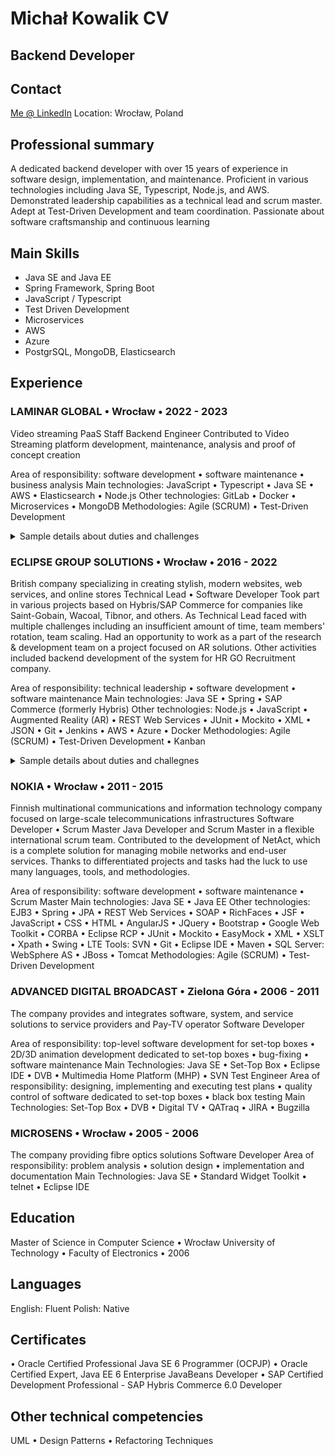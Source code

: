 # Michał Kowalik CV
## Backend Developer
## Contact
[Me @ LinkedIn](https://www.linkedin.com/in/michalkowalik/)
Location: Wrocław, Poland

## Professional summary
A dedicated backend developer with over 15 years of experience in software design, implementation, and maintenance. Proficient in various technologies including Java SE, Typescript, Node.js, and AWS. Demonstrated leadership capabilities as a technical lead and scrum master. Adept at Test-Driven Development and team coordination. Passionate about software craftsmanship and continuous learning

## Main Skills
- Java SE and Java EE
- Spring Framework, Spring Boot
- JavaScript / Typescript
- Test Driven Development
- Microservices
- AWS
- Azure
- PostgrSQL, MongoDB, Elasticsearch

## Experience
### LAMINAR GLOBAL • Wrocław • 2022 - 2023
Video streaming PaaS
Staff Backend Engineer
Contributed to Video Streaming platform development, maintenance, analysis and proof of concept creation

Area of responsibility: 	software development • software maintenance • business analysis
Main technologies: 	JavaScript • Typescript • Java SE • AWS • Elasticsearch • Node.js
Other technologies: 	GitLab • Docker • Microservices • MongoDB
Methodologies: 	Agile (SCRUM) • Test-Driven Development
<details>
  <summary>Sample details about duties and challenges</summary>
  - Developed and maintained search-related features without prior knowledge of Elasticsearch.
  - Successfully fixed a non-backward-compatible data model and conducted migration tasks.
  - Implemented a solution adding attributes for appropriate ad displays.
  - Conducted analysis and created a proof of concept for an alternative OTP providers.
  - Undertook a code refactor for flexible configuration delivery.
</details>

### ECLIPSE GROUP SOLUTIONS • Wrocław • 2016 - 2022
British company specializing in creating stylish, modern websites, web services, and online stores
Technical Lead • Software Developer
Took part in various projects based on Hybris/SAP Commerce for companies like Saint-Gobain, Wacoal, Tibnor, and others. As Technical Lead faced with multiple challenges including an insufficient amount of time, team members' rotation, team scaling. Had an opportunity to work as a part of the research & development team on a project focused on AR solutions. Other activities included backend development of the system for HR GO Recruitment company.

Area of responsibility: 	technical leadership • software development • software maintenance
Main technologies: 	Java SE • Spring • SAP Commerce (formerly Hybris)
Other technologies: 	Node.js • JavaScript • Augmented Reality (AR) • REST Web Services • JUnit • Mockito • XML • JSON • Git  • Jenkins  •  AWS • Azure • Docker
Methodologies: 	Agile (SCRUM) • Test-Driven Development • Kanban
<details>
  <summary>Sample details about duties and challegnes</summary>
  #### Saint Gobain Project
  - Successfully implemented payment systems using Verifone.
  - Analyzed and resolved payment-related issues caused by Verifone's non-compliant implementation that had discrepancies due to data latency in distributed data centers.
  - Implemented complex tax calculation algorithms that accommodated various promotions.
  - Assumed the role of technical leader.
  - Found and implemented a solution for a complex payment issue, demonstrating the solution's correctness and effectiveness against future problems despite resistance to automated testing.
  - After scaling the team to three, worked closely with other teams.
  - Proposed iterative approaches for implementing user stories, creating e2e user stories using mock-ups or hardcoded values in the initial iterations.
  #### Wacoal Project
  - Tasked with taking over an existing codebase, preserving the B2B functionality, and rewriting the incomplete B2C portion from the previous provider.
  - Successfully managed a newly formed team, quickly delivering functionalities and efficiently dividing responsibilities.
  - Coordinated tasks for a rapidly growing team.
  - Minimized meeting times and adapted to flexible team planning methods to deliver high amounts of functionality in a short time.
  - Demonstrated flexible team planning (feature streams, use of paper cards for progress visualization).
  #### GHD Project
  - Tasked with building a new version of a website from scratch, maintaining the functionality of the old code.
  - Despite the team's determination, many project goals were unrealistic and lacked prioritization. The project ultimately failed.
  ### AR Project
  - Needed to familiarize myself with AWS architecture and the components of its ecosystem.
  - Designed a solution for communication between system elements.
  ### HRGO Projects
  - Developed backend code for a UK recruitment company's website.
  - Implemented business logic for sending tailored emails to job candidates.
  - Created an Azure function to convert HTML templates and image files into populated PDF documents.
  - Conducted a proof of concept for client payment optimization (using Revolut).
  - Implemented various small tool features.
</details>

### NOKIA • Wrocław • 2011 - 2015
Finnish multinational communications and information technology company focused on large-scale telecommunications infrastructures 
Software Developer • Scrum Master
Java Developer and Scrum Master in a flexible international scrum team. Contributed to the development of NetAct, which is a complete solution for managing mobile networks and end-user services.
Thanks to differentiated projects and tasks had the luck to use many languages, tools, and methodologies.

Area of responsibility: 	software development • software maintenance • Scrum Master
Main technologies: 	Java SE • Java EE
Other technologies: 	EJB3 • Spring • JPA • REST Web Services • SOAP • RichFaces • JSF • JavaScript • CSS • HTML • AngularJS • JQuery • Bootstrap • Google Web Toolkit • CORBA • Eclipse RCP • JUnit • Mockito • EasyMock • XML • XSLT • Xpath • Swing • LTE
Tools: 	SVN • Git • Eclipse IDE • Maven • SQL
Server:  	WebSphere AS • JBoss • Tomcat
Methodologies: 	Agile (SCRUM) • Test-Driven Development

### ADVANCED DIGITAL BROADCAST • Zielona Góra • 2006 - 2011
The company provides and integrates software, system, and service solutions to service providers and Pay-TV operator
Software Developer

Area of responsibility: 	top-level software development for set-top boxes • 2D/3D animation development dedicated to set-top boxes • bug-fixing  • software maintenance
Main Technologies: 	Java SE • Set-Top Box • Eclipse IDE • DVB • Multimedia Home Platform (MHP) • SVN
Test Engineer
Area of responsibility: 	designing, implementing and executing test plans • quality control of software dedicated to set-top boxes • black box testing
Main Technologies: 	Set-Top Box • DVB • Digital TV • QATraq • JIRA • Bugzilla

### MICROSENS • Wrocław • 2005 - 2006
The company providing fibre optics solutions 
Software Developer
Area of responsibility: 	problem analysis • solution design • implementation and documentation
Main Technologies: 	Java SE • Standard Widget Toolkit • telnet • Eclipse IDE

## Education
Master of Science in Computer Science • Wrocław University of Technology • Faculty of Electronics • 2006

## Languages
English: Fluent
Polish: Native

## Certificates
• Oracle Certified Professional Java SE 6 Programmer (OCPJP)
• Oracle Certified Expert, Java EE 6 Enterprise JavaBeans Developer
• SAP Certified Development Professional - SAP Hybris Commerce 6.0 Developer

## Other technical competencies
UML • Design Patterns • Refactoring Techniques
